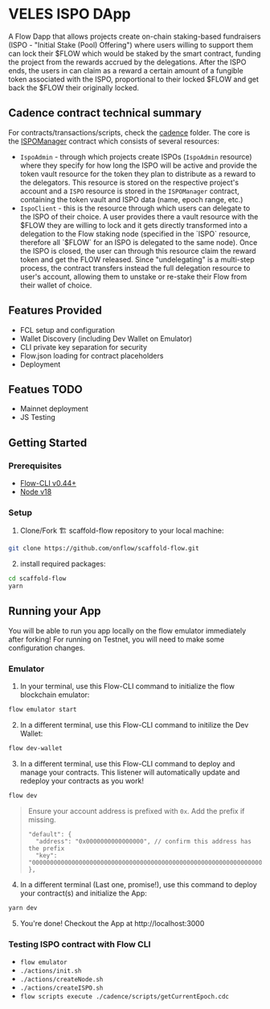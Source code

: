# VELES ISPO DApp

A Flow Dapp that allows projects create on-chain staking-based fundraisers (ISPO - "Initial Stake (Pool) Offering") where users willing to support
them can lock their $FLOW which would be staked by the smart contract, funding the project from the rewards accrued by the delegations.
After the ISPO ends, the users in can claim as a reward a certain amount of a fungible token associated with the ISPO, proportional
to their locked $FLOW and get back the $FLOW their originally locked.

## Cadence contract technical summary

For contracts/transactions/scripts, check the [cadence](/cadence/) folder. The core is the [ISPOManager](/cadence/contracts/ISPOManager.cdc)
contract which consists of several resources:

- `IspoAdmin` - through which projects create ISPOs (`IspoAdmin` resource) where they specify for how long the ISPO will be active and
  provide the token vault resource for the token they plan to distribute as a reward to the delegators. This resource is stored on the respective
  project's account and a `ISPO` resource is stored in the `ISPOManager` contract, containing the token vault and ISPO data (name, epoch range, etc.)
- `IspoClient` - this is the resource through which users can delegate to the ISPO of their choice. A user provides there a vault resource with the $FLOW
they are willing to lock and it gets directly transformed into a delegation to the Flow staking node (specified in the `ISPO` resource, therefore all `$FLOW` for an ISPO is delegated to the same node).
  Once the ISPO is closed, the user can through this resource claim the reward token and get the FLOW released. Since "undelegating" is a multi-step process, the contract
  transfers instead the full delegation resource to user's account, allowing them to unstake or re-stake their Flow from their wallet of choice.

## Features Provided

- FCL setup and configuration
- Wallet Discovery (including Dev Wallet on Emulator)
- CLI private key separation for security
- Flow.json loading for contract placeholders
- Deployment

## Featues TODO

- Mainnet deployment
- JS Testing

## Getting Started

### Prerequisites

- [Flow-CLI v0.44+](https://github.com/onflow/flow-cli)
- [Node v18](https://nodejs.org/en/download/)

### Setup

1.  Clone/Fork 🏗 scaffold-flow repository to your local machine:

```bash
git clone https://github.com/onflow/scaffold-flow.git
```

2. install required packages:

```bash
cd scaffold-flow
yarn
```

## Running your App

You will be able to run you app locally on the flow emulator immediately after forking! For running on Testnet, you will need to make some configuration changes.

### Emulator

1. In your terminal, use this Flow-CLI command to initialize the flow blockchain emulator:

```bash
flow emulator start
```

2. In a different terminal, use this Flow-CLI command to initilize the Dev Wallet:

```bash
flow dev-wallet
```

3. In a different terminal, use this Flow-CLI command to deploy and manage your contracts. This listener will automatically update and redeploy your contracts as you work!

```bash
flow dev
```

> Ensure your account address is prefixed with `0x`. Add the prefix if missing.
>
> ```
> "default": {
>   "address": "0x0000000000000000", // confirm this address has the prefix
>   "key": "0000000000000000000000000000000000000000000000000000000000000000"
> },
> ```

4. In a different terminal (Last one, promise!), use this command to deploy your contract(s) and initialize the App:

```bash
yarn dev
```

5. You're done! Checkout the App at http://localhost:3000

### Testing ISPO contract with Flow CLI

- `flow emulator`
- `./actions/init.sh `
- `./actions/createNode.sh`
- `./actions/createISPO.sh `
- `flow scripts execute ./cadence/scripts/getCurrentEpoch.cdc`
 
